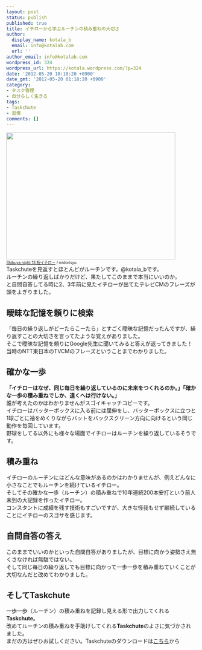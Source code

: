 ```yaml
---
layout: post
status: publish
published: true
title: イチローから学ぶルーチンの積み重ねの大切さ
author:
  display_name: kotala_b
  email: info@kotalab.com
  url: ''
author_email: info@kotalab.com
wordpress_id: 324
wordpress_url: https://kotala.wordpress.com/?p=324
date: '2012-05-20 10:18:20 +0900'
date_gmt: '2012-05-20 01:18:20 +0900'
category:
- タスク管理
- 自分らしく生きる
tags:
- Taskchute
- 習慣
comments: []
---
```

<p><a href="https://kotalab.com/wp-content/uploads/ichiro.jpg"><img src="https://kotalab.com/wp-content/uploads/ichiro.jpg" alt="" title="ichiro" width="448" height="336" class="alignnone size-full wp-image-1149" /></a><br />
<span style="font-size:10px;"><a href="https://www.flickr.com/photos/midorisyu/3921290687/" target="_blank">Shibuya night 13 祝イチロー</a> / midorisyu</span><br />
Taskchuteを見返すとほとんどがルーチンです。@kotala_bです。<br />
ルーチンの繰り返しばかりだけど、果たしてこのままで本当にいいのか。<br />
と自問自答してる時に2、3年前に見たイチローが出てたテレビCMのフレーズが頭をよぎりました。<br />
<!--more--></p>
<h2>曖昧な記憶を頼りに検索</h2>
<p>「毎日の繰り返しがどーたらこーたら」とすごく曖昧な記憶だったんですが、繰り返すことの大切さを言ってたような覚えがありました。<br />
そこで曖昧な記憶を頼りにGoogle先生に聞いてみると答えが返ってきました！<br />
当時のNTT東日本のTVCMのフレーズということまでわかりました。</p>
<h2>確かな一歩</h2>
<p><strong>「イチローはなぜ、同じ毎日を繰り返しているのに未来をつくれるのか。」「確かな一歩の積み重ねでしか、遠くへは行けない。」</strong><br />
誰が考えたのかはわかりませんがスゴイキャッチコピーです。<br />
イチローはバッターボックスに入る前には屈伸をし、バッターボックスに立つと1球ごとに袖をめくりながらバットをバックスクリーン方向に向けるという同じ動作を毎回しています。<br />
野球をしてる以外にも様々な場面でイチローはルーチンを繰り返しているそうです。</p>
<h2>積み重ね</h2>
<p>イチローのルーチンにはどんな意味があるのかはわかりませんが、例えどんなに小さなことでもルーチンを続けているイチロー。<br />
そしてその確かな一歩（ルーチン）の積み重ねで10年連続200本安打という前人未到の大記録を作ったイチロー。<br />
コンスタントに成績を残す技術もすごいですが、大きな怪我もせず継続していることにイチローのスゴサを感じます。</p>
<h2>自問自答の答え</h2>
<p>このままでいいのかといった自問自答がありましたが、目標に向かう姿勢さえ無くさなければ無駄ではない。<br />
そして同じ毎日の繰り返しでも目標に向かって一歩一歩を積み重ねていくことが大切なんだと改めてわかりました。</p>
<h2>そしてTaskchute</h2>
<p>一歩一歩（ルーチン）の積み重ねを記録し見える形で出力してくれる<strong>Taskchute</strong>。<br />
改めてルーチンの積み重ねを手助けしてくれる<strong>Taskchute</strong>のよさに気づかされました。<br />
まだの方はぜひお試しください。Taskchuteのダウンロードは<a title="Taskchute" href="https://55auto.biz/cyblog/touroku/taskchute2c.htm" target="_blank">こちら</a>から</p>
